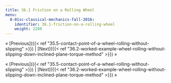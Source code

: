 ```yaml
---
title: 36.1 Friction on a Rolling Wheel
menu:
  8-01sc-classical-mechanics-fall-2016:
    identifier: 36.1-friction-on-a-rolling-wheel
    weight: 2280
---
```

« [Previous]({{< ref "35.5-contact-point-of-a-wheel-rolling-without-slipping" >}}) | [Next]({{< ref "36.2-worked-example-wheel-rolling-without-slipping-down-inclined-plane-torque-method" >}}) »

« [Previous]({{< ref "35.5-contact-point-of-a-wheel-rolling-without-slipping" >}}) | [Next]({{< ref "36.2-worked-example-wheel-rolling-without-slipping-down-inclined-plane-torque-method" >}}) »